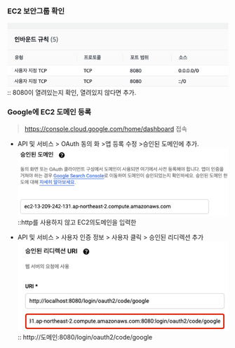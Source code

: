 ### EC2 보안그룹 확인
![img_13.png](img_13.png)
:: 8080이 열려있는지 확인, 열려있지 않다면 추가.

### Google에 EC2 도메인 등록
>https://console.cloud.google.com/home/dashboard 접속

- API 및 서비스 > OAuth 동의 화 >앱 등록 수정 >승인된 도메인에 추가.
![img_14.png](img_14.png)
  ::http를 사용하지 않고 EC2의도메인을 입력한
  
- API 및 서비스 > 사용자 인증 정보 > 사용자 클릭 > 승인된 리디렉션 추가
![img_15.png](img_15.png)   
:: http://도메인:8080/login/oauth2/code/google